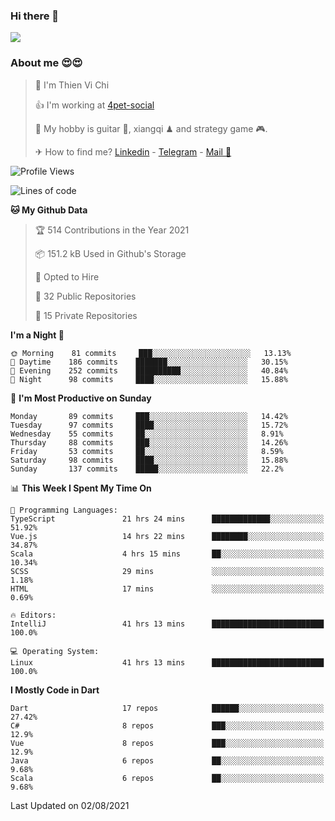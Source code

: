 ### Hi there 👋
![](https://media1.tenor.com/images/9aa4aee77151757a310fcdb4b8fd2a0a/tenor.gif?itemid=12671405)

### About me 😍😍

> 🙎 I'm Thien Vi Chi
> 
> 👍 I'm working at [4pet-social](https://github.com/4pet-social)
>
> 🥞 My hobby is guitar 🎸, xiangqi ♟ and strategy game 🎮.
> 
> ✈ How to find me? [Linkedin](https://www.linkedin.com/in/tvc12/) - [Telegram](https://t.me/yeutham212) - [Mail 📧](mailto:meomeocf98@gmail.com)
> 

<!--START_SECTION:waka-->
![Profile Views](http://img.shields.io/badge/Profile%20Views-3-blue)

![Lines of code](https://img.shields.io/badge/From%20Hello%20World%20I%27ve%20Written-745135%20lines%20of%20code-blue)

**🐱 My Github Data** 

> 🏆 514 Contributions in the Year 2021
 > 
> 📦 151.2 kB Used in Github's Storage 
 > 
> 💼 Opted to Hire
 > 
> 📜 32 Public Repositories 
 > 
> 🔑 15 Private Repositories  
 > 
**I'm a Night 🦉** 

```text
🌞 Morning    81 commits     ███░░░░░░░░░░░░░░░░░░░░░░   13.13% 
🌆 Daytime    186 commits    ███████░░░░░░░░░░░░░░░░░░   30.15% 
🌃 Evening    252 commits    ██████████░░░░░░░░░░░░░░░   40.84% 
🌙 Night      98 commits     ████░░░░░░░░░░░░░░░░░░░░░   15.88%

```
📅 **I'm Most Productive on Sunday** 

```text
Monday       89 commits     ███░░░░░░░░░░░░░░░░░░░░░░   14.42% 
Tuesday      97 commits     ████░░░░░░░░░░░░░░░░░░░░░   15.72% 
Wednesday    55 commits     ██░░░░░░░░░░░░░░░░░░░░░░░   8.91% 
Thursday     88 commits     ███░░░░░░░░░░░░░░░░░░░░░░   14.26% 
Friday       53 commits     ██░░░░░░░░░░░░░░░░░░░░░░░   8.59% 
Saturday     98 commits     ████░░░░░░░░░░░░░░░░░░░░░   15.88% 
Sunday       137 commits    █████░░░░░░░░░░░░░░░░░░░░   22.2%

```


📊 **This Week I Spent My Time On** 

```text
💬 Programming Languages: 
TypeScript               21 hrs 24 mins      █████████████░░░░░░░░░░░░   51.92% 
Vue.js                   14 hrs 22 mins      ████████░░░░░░░░░░░░░░░░░   34.87% 
Scala                    4 hrs 15 mins       ██░░░░░░░░░░░░░░░░░░░░░░░   10.34% 
SCSS                     29 mins             ░░░░░░░░░░░░░░░░░░░░░░░░░   1.18% 
HTML                     17 mins             ░░░░░░░░░░░░░░░░░░░░░░░░░   0.69%

🔥 Editors: 
IntelliJ                 41 hrs 13 mins      █████████████████████████   100.0%

💻 Operating System: 
Linux                    41 hrs 13 mins      █████████████████████████   100.0%

```

**I Mostly Code in Dart** 

```text
Dart                     17 repos            ██████░░░░░░░░░░░░░░░░░░░   27.42% 
C#                       8 repos             ███░░░░░░░░░░░░░░░░░░░░░░   12.9% 
Vue                      8 repos             ███░░░░░░░░░░░░░░░░░░░░░░   12.9% 
Java                     6 repos             ██░░░░░░░░░░░░░░░░░░░░░░░   9.68% 
Scala                    6 repos             ██░░░░░░░░░░░░░░░░░░░░░░░   9.68%

```



 Last Updated on 02/08/2021
<!--END_SECTION:waka-->